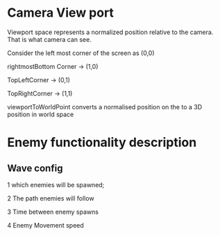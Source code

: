 # Camera View port

Viewport space represents a normalized position relative to the camera. 
That is what camera can see. 

Consider the left most corner of the screen as (0,0)

rightmostBottom Corner -> (1,0)

TopLeftCorner -> (0,1) 

TopRightCorner -> (1,1)

viewportToWorldPoint converts a normalised position on the to a 3D position in world space

# Enemy functionality description

## Wave config 
1 which enemies will be spawned;

2 The path enemies will follow

3 Time between enemy spawns

4 Enemy Movement speed
